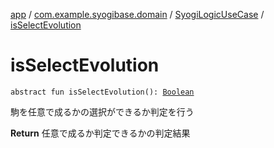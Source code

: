 [app](../../index.md) / [com.example.syogibase.domain](../index.md) / [SyogiLogicUseCase](index.md) / [isSelectEvolution](./is-select-evolution.md)

# isSelectEvolution

`abstract fun isSelectEvolution(): `[`Boolean`](https://kotlinlang.org/api/latest/jvm/stdlib/kotlin/-boolean/index.html)

駒を任意で成るかの選択ができるか判定を行う

**Return**
任意で成るか判定できるかの判定結果

